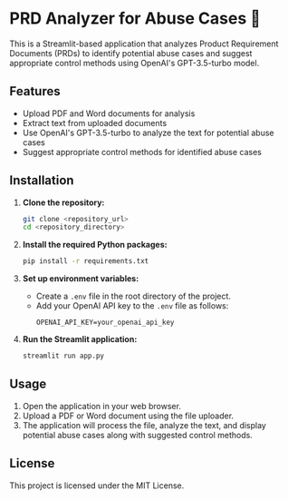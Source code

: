 # PRD Analyzer for Abuse Cases 🚨

This is a Streamlit-based application that analyzes Product Requirement Documents (PRDs) to identify potential abuse cases and suggest appropriate control methods using OpenAI's GPT-3.5-turbo model.

## Features

- Upload PDF and Word documents for analysis
- Extract text from uploaded documents
- Use OpenAI's GPT-3.5-turbo to analyze the text for potential abuse cases
- Suggest appropriate control methods for identified abuse cases

## Installation

1. **Clone the repository:**
    ```bash
    git clone <repository_url>
    cd <repository_directory>
    ```

2. **Install the required Python packages:**
    ```bash
    pip install -r requirements.txt
    ```

3. **Set up environment variables:**
    - Create a `.env` file in the root directory of the project.
    - Add your OpenAI API key to the `.env` file as follows:
      ```env
      OPENAI_API_KEY=your_openai_api_key
      ```

4. **Run the Streamlit application:**
    ```bash
    streamlit run app.py
    ```

## Usage
1. Open the application in your web browser.
2. Upload a PDF or Word document using the file uploader.
3. The application will process the file, analyze the text, and display potential abuse cases along with suggested control methods.

## License

This project is licensed under the MIT License.
